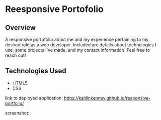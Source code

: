 # Reesponsive Portofolio

## Overview
A responsive portofolio about me and my experience pertaining to my desired role as a web developer. Included are details about technologies I use, some projects I've made, and my contact information.  Feel free to reach out!

## Technologies Used
* HTML5
* CSS

link to deployed application: https://kaitlinkenney.github.io/responsive-portfolio/

screenshot: 